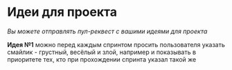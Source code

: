 # Идеи для проекта
*Вы можете отправлять пул-реквест с вашими идеями для проекта*

**Идея №1**
можно перед каждым спринтом просить пользователя указать смайлик - грустный, весёлый и злой, например и показывать в приоритете тех, кто при прохождении спринта указал такой же